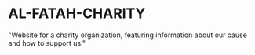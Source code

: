 # AL-FATAH-CHARITY
"Website for a charity organization, featuring information about our cause and how to support us."
